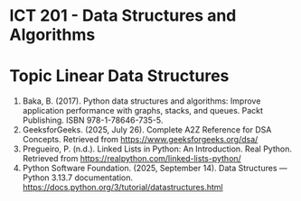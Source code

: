 # ICT 201 - Data Structures and Algorithms
# Topic Linear Data Structures

1. Baka, B. (2017). Python data structures and algorithms: Improve application performance with graphs, stacks, and queues. Packt Publishing. ISBN 978-1-78646-735-5.
2. GeeksforGeeks. (2025, July 26). Complete A2Z Reference for DSA Concepts. Retrieved from https://www.geeksforgeeks.org/dsa/
3. Pregueiro, P. (n.d.). Linked Lists in Python: An Introduction. Real Python. Retrieved from https://realpython.com/linked-lists-python/
4. Python Software Foundation. (2025, September 14). Data Structures — Python 3.13.7 documentation. https://docs.python.org/3/tutorial/datastructures.html

